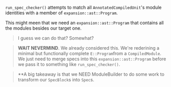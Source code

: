 `run_spec_checker()` attempts to match all `AnnotatedCompiledUnit`'s module identities with a member of `expansion::ast::Program`.

This might meen that we need an `expansion::ast::Program` that contains all the modules besides our target one.

> I guess we can do that? Somewhat?

> **WAIT NEVERMIND**. We already considered this. We're rederining a minimal but functionally complete `E::Program`from a `CompiledModule`. We just need to merge specs into this `expansion::ast::Program` before we pass it to something like `run_spec_checker()`.

> **A big takeaway is that we NEED ModuleBuilder to do some work to transform our `SpecBlock`s into `Spec`s.
